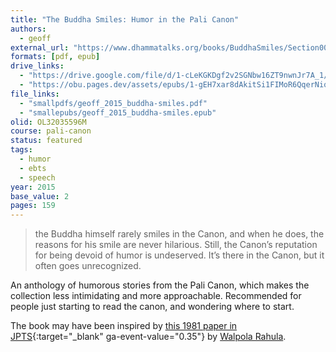 ```yaml
---
title: "The Buddha Smiles: Humor in the Pali Canon"
authors:
  - geoff
external_url: "https://www.dhammatalks.org/books/BuddhaSmiles/Section0014.html"
formats: [pdf, epub]
drive_links:
  - "https://drive.google.com/file/d/1-cLeKGKDgf2v2SGNbw16ZT9nwnJr7A_1/view?usp=drivesdk"
  - "https://obu.pages.dev/assets/epubs/1-gEH7xar8dAkitSi1FIMoR6QqerNiqn2.epub"
file_links:
  - "smallpdfs/geoff_2015_buddha-smiles.pdf"
  - "smallepubs/geoff_2015_buddha-smiles.epub"
olid: OL32035596M
course: pali-canon
status: featured
tags:
  - humor
  - ebts
  - speech
year: 2015
base_value: 2
pages: 159
---
```


> the Buddha himself rarely smiles in the Canon, and when he does, the reasons for his smile are never hilarious.  Still, the Canon’s reputation for being devoid of humor is undeserved. It’s there in the Canon, but it often goes unrecognized.   


An anthology of humorous stories from the Pali Canon, which makes the collection less intimidating and more approachable. Recommended for people just starting to read the canon, and wondering where to start.

The book may have been inspired by [this 1981 paper in JPTS](https://archive.org/download/jpts-ix-1981/Humor%20in%20Pali%20Literature%20-%20Walpola%20Rahula_text.pdf){:target="_blank" ga-event-value="0.35"} by [Walpola Rahula](/authors/rahula-w).


